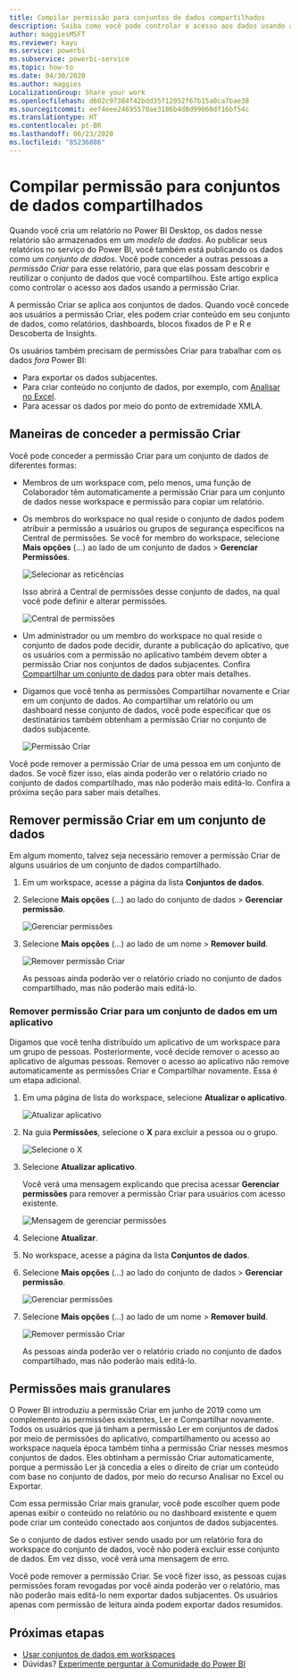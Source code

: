```yaml
---
title: Compilar permissão para conjuntos de dados compartilhados
description: Saiba como você pode controlar o acesso aos dados usando a permissão Criar.
author: maggiesMSFT
ms.reviewer: kayu
ms.service: powerbi
ms.subservice: powerbi-service
ms.topic: how-to
ms.date: 04/30/2020
ms.author: maggies
LocalizationGroup: Share your work
ms.openlocfilehash: d602c97384f42bdd35f12052f67b15a0ca7bae38
ms.sourcegitcommit: eef4eee24695570ae3186b4d8d99660df16bf54c
ms.translationtype: HT
ms.contentlocale: pt-BR
ms.lasthandoff: 06/23/2020
ms.locfileid: "85236886"
---
```

# <a name="build-permission-for-shared-datasets"></a>Compilar permissão para conjuntos de dados compartilhados

Quando você cria um relatório no Power BI Desktop, os dados nesse relatório são armazenados em um *modelo de dados*. Ao publicar seus relatórios no serviço do Power BI, você também está publicando os dados como um *conjunto de dados*. Você pode conceder a outras pessoas a *permissão Criar* para esse relatório, para que elas possam descobrir e reutilizar o conjunto de dados que você compartilhou. Este artigo explica como controlar o acesso aos dados usando a permissão Criar.

A permissão Criar se aplica aos conjuntos de dados. Quando você concede aos usuários a permissão Criar, eles podem criar conteúdo em seu conjunto de dados, como relatórios, dashboards, blocos fixados de P e R e Descoberta de Insights. 

Os usuários também precisam de permissões Criar para trabalhar com os dados *fora* Power BI:

- Para exportar os dados subjacentes.
- Para criar conteúdo no conjunto de dados, por exemplo, com [Analisar no Excel](../collaborate-share/service-analyze-in-excel.md).
- Para acessar os dados por meio do ponto de extremidade XMLA.

## <a name="ways-to-give-build-permission"></a>Maneiras de conceder a permissão Criar

Você pode conceder a permissão Criar para um conjunto de dados de diferentes formas:

- Membros de um workspace com, pelo menos, uma função de Colaborador têm automaticamente a permissão Criar para um conjunto de dados nesse workspace e permissão para copiar um relatório.
 
- Os membros do workspace no qual reside o conjunto de dados podem atribuir a permissão a usuários ou grupos de segurança específicos na Central de permissões. Se você for membro do workspace, selecione **Mais opções** (...) ao lado de um conjunto de dados > **Gerenciar Permissões**.

    ![Selecionar as reticências](media/service-datasets-build-permissions/power-bi-dataset-permissions-new-look.png)

    Isso abrirá a Central de permissões desse conjunto de dados, na qual você pode definir e alterar permissões.

    ![Central de permissões](media/service-datasets-build-permissions/power-bi-dataset-remove-permissions-no-callouts.png)

- Um administrador ou um membro do workspace no qual reside o conjunto de dados pode decidir, durante a publicação do aplicativo, que os usuários com a permissão no aplicativo também devem obter a permissão Criar nos conjuntos de dados subjacentes. Confira [Compartilhar um conjunto de dados](service-datasets-share.md) para obter mais detalhes.

- Digamos que você tenha as permissões Compartilhar novamente e Criar em um conjunto de dados. Ao compartilhar um relatório ou um dashboard nesse conjunto de dados, você pode especificar que os destinatários também obtenham a permissão Criar no conjunto de dados subjacente.

    ![Permissão Criar](media/service-datasets-build-permissions/power-bi-share-report-allow-users.png)

Você pode remover a permissão Criar de uma pessoa em um conjunto de dados. Se você fizer isso, elas ainda poderão ver o relatório criado no conjunto de dados compartilhado, mas não poderão mais editá-lo. Confira a próxima seção para saber mais detalhes.

## <a name="remove-build-permission-for-a-dataset"></a>Remover permissão Criar em um conjunto de dados

Em algum momento, talvez seja necessário remover a permissão Criar de alguns usuários de um conjunto de dados compartilhado. 

1. Em um workspace, acesse a página da lista **Conjuntos de dados**. 
1. Selecione **Mais opções** (...) ao lado do conjunto de dados > **Gerenciar permissão**.

    ![Gerenciar permissões](media/service-datasets-build-permissions/power-bi-dataset-permissions-new-look.png)

1. Selecione **Mais opções** (...) ao lado de um nome > **Remover build**.

    ![Remover permissão Criar](media/service-datasets-build-permissions/power-bi-dataset-remove-build-permissions.png)

    As pessoas ainda poderão ver o relatório criado no conjunto de dados compartilhado, mas não poderão mais editá-lo.

### <a name="remove-build-permission-for-a-dataset-in-an-app"></a>Remover permissão Criar para um conjunto de dados em um aplicativo

Digamos que você tenha distribuído um aplicativo de um workspace para um grupo de pessoas. Posteriormente, você decide remover o acesso ao aplicativo de algumas pessoas. Remover o acesso ao aplicativo não remove automaticamente as permissões Criar e Compartilhar novamente. Essa é um etapa adicional. 

1. Em uma página de lista do workspace, selecione **Atualizar o aplicativo**. 

    ![Atualizar aplicativo](media/service-datasets-build-permissions/power-bi-app-update.png)

1. Na guia **Permissões**, selecione o **X** para excluir a pessoa ou o grupo. 

    ![Selecione o X](media/service-datasets-build-permissions/power-bi-app-delete-user.png)
1. Selecione **Atualizar aplicativo**.

    Você verá uma mensagem explicando que precisa acessar **Gerenciar permissões** para remover a permissão Criar para usuários com acesso existente. 

    ![Mensagem de gerenciar permissões](media/service-datasets-build-permissions/power-bi-dataset-app-remove-message.png)

1. Selecione **Atualizar**.

1. No workspace, acesse a página da lista **Conjuntos de dados**. 
1. Selecione **Mais opções** (...) ao lado do conjunto de dados > **Gerenciar permissão**.

    ![Gerenciar permissões](media/service-datasets-build-permissions/power-bi-dataset-permissions-new-look.png)

1. Selecione **Mais opções** (...) ao lado de um nome > **Remover build**.

    ![Remover permissão Criar](media/service-datasets-build-permissions/power-bi-dataset-remove-build-permissions.png)

    As pessoas ainda poderão ver o relatório criado no conjunto de dados compartilhado, mas não poderão mais editá-lo.

## <a name="more-granular-permissions"></a>Permissões mais granulares

O Power BI introduziu a permissão Criar em junho de 2019 como um complemento às permissões existentes, Ler e Compartilhar novamente. Todos os usuários que já tinham a permissão Ler em conjuntos de dados por meio de permissões do aplicativo, compartilhamento ou acesso ao workspace naquela época também tinha a permissão Criar nesses mesmos conjuntos de dados. Eles obtinham a permissão Criar automaticamente, porque a permissão Ler já concedia a eles o direito de criar um conteúdo com base no conjunto de dados, por meio do recurso Analisar no Excel ou Exportar.

Com essa permissão Criar mais granular, você pode escolher quem pode apenas exibir o conteúdo no relatório ou no dashboard existente e quem pode criar um conteúdo conectado aos conjuntos de dados subjacentes.

Se o conjunto de dados estiver sendo usado por um relatório fora do workspace do conjunto de dados, você não poderá excluir esse conjunto de dados. Em vez disso, você verá uma mensagem de erro.

Você pode remover a permissão Criar. Se você fizer isso, as pessoas cujas permissões foram revogadas por você ainda poderão ver o relatório, mas não poderão mais editá-lo nem exportar dados subjacentes. Os usuários apenas com permissão de leitura ainda podem exportar dados resumidos. 

## <a name="next-steps"></a>Próximas etapas

- [Usar conjuntos de dados em workspaces](service-datasets-across-workspaces.md)
- Dúvidas? [Experimente perguntar à Comunidade do Power BI](https://community.powerbi.com/)
